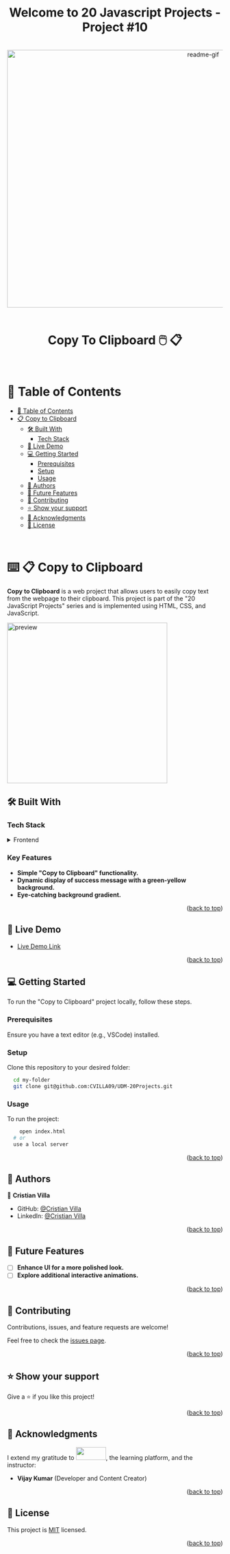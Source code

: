 <a name="readme-top"></a>
<div align="center">
 <h1><b> Welcome to 20 Javascript Projects - Project #10 </b></h1>
</div>  

<br/>

<div align="center">
  <img src="https://github.com/CVILLA09/UDM-20Projects/blob/dev/Project10-CopytoClipboard/assets/Project10Preview.gif?raw=true" alt="readme-gif" width="900" height="600" style="display: inline-block;">
</div>

<br/>

<div align="center">
  <h1 style="border-bottom: none;"> Copy To Clipboard 🖱️ 📋 </h1>
</div> 

<br/>

<!-- TABLE OF CONTENTS -->

# 📗 Table of Contents

- [📗 Table of Contents](#-table-of-contents)
- [📋 Copy to Clipboard](#-copy-to-clipboard)
  - [🛠 Built With](#-built-with)
    - [Tech Stack](#-tech-stack)
  - [🚀 Live Demo](#-live-demo)
  - [💻 Getting Started](#-getting-started)
    - [Prerequisites](#-prerequisites)
    - [Setup](#-setup)
    - [Usage](#-usage)
  - [👥 Authors](#-authors)
  - [🔭 Future Features](#-future-features)
  - [🤝 Contributing](#-contributing)
  - [⭐️ Show your support](#-support)
  - [🙏 Acknowledgments](#-acknowledgments)
  - [📝 License](#-license)

<br/>

<!-- PROJECT DESCRIPTION -->

# ⌨️ 📋 Copy to Clipboard <a name="-copy-to-clipboard"></a>

**Copy to Clipboard** is a web project that allows users to easily copy text from the webpage to their clipboard. This project is part of the "20 JavaScript Projects" series and is implemented using HTML, CSS, and JavaScript.

<img width="374" alt="preview" src="https://github.com/CVILLA09/UDM-20Projects/blob/dev/Project10-CopytoClipboard/assets/Project10Preview.gif?raw=true">

## 🛠 Built With <a name="-built-with"></a>

### Tech Stack <a name="-tech-stack"></a>

<details>
  <summary>Frontend</summary>
  <ul>
    <li><a href="https://developer.mozilla.org/en-US/docs/Web/HTML">HTML</a></li>
    <li><a href="https://developer.mozilla.org/en-US/docs/Web/CSS">CSS</a></li>
    <li><a href="https://developer.mozilla.org/en-US/docs/Web/JavaScript">JavaScript</a></li>
  </ul>
</details>

<!-- Features -->

### Key Features <a name="-key-features"></a>

- **Simple "Copy to Clipboard" functionality.**
- **Dynamic display of success message with a green-yellow background.**
- **Eye-catching background gradient.**

<p align="right">(<a href="#readme-top">back to top</a>)</p>

<!-- LIVE DEMO -->

## 🚀 Live Demo <a name="-live-demo"></a>

- [Live Demo Link]()

<p align="right">(<a href="#readme-top">back to top</a>)</p>

<!-- GETTING STARTED -->

## 💻 Getting Started <a name="-getting-started"></a>

To run the "Copy to Clipboard" project locally, follow these steps.

### Prerequisites <a name="-prerequisites"></a>

Ensure you have a text editor (e.g., VSCode) installed.

### Setup <a name="-setup"></a>

Clone this repository to your desired folder:

```sh
  cd my-folder
  git clone git@github.com:CVILLA09/UDM-20Projects.git
```

### Usage <a name="-usage"></a>

To run the project:

```sh
    open index.html
  # or
  use a local server

```

<p align="right">(<a href="#readme-top">back to top</a>)</p>

<!-- AUTHORS -->

## 👥 Authors <a name="-authors"></a>

👤 **Cristian Villa**

- GitHub: [@Cristian Villa](https://github.com/CVILLA09)
- LinkedIn: [@Cristian Villa](https://www.linkedin.com/in/cristianvillavirgen/)

<p align="right">(<a href="#readme-top">back to top</a>)</p>

<!-- FUTURE FEATURES -->

## 🔭 Future Features <a name="-future-features"></a>

- [ ] **Enhance UI for a more polished look.**
- [ ] **Explore additional interactive animations.**

<p align="right">(<a href="#readme-top">back to top</a>)</p>

<!-- CONTRIBUTING -->

## 🤝 Contributing <a name="-contributing"></a>

Contributions, issues, and feature requests are welcome!

Feel free to check the [issues page](../../issues/).

<p align="right">(<a href="#readme-top">back to top</a>)</p>

<!-- SUPPORT -->

## ⭐️ Show your support <a name="-support"></a>

Give a ⭐️ if you like this project!

<p align="right">(<a href="#readme-top">back to top</a>)</p>

<!-- ACKNOWLEDGEMENTS -->

## 🙏 Acknowledgments <a name="-acknowledgements"></a>

I extend my gratitude to <img src="https://upload.wikimedia.org/wikipedia/commons/thumb/e/e3/Udemy_logo.svg/2560px-Udemy_logo.svg.png" width="70" height="30">, the learning platform, and the instructor:

- **Vijay Kumar**  (Developer and Content Creator)

<p align="right">(<a href="#readme-top">back to top</a>)</p>

<!-- LICENSE -->

## 📝 License <a name="-license"></a>

This project is [MIT](../LICENSE) licensed.

<p align="right">(<a href="#readme-top">back to top</a>)</p>
